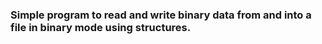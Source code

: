 ### Simple program to read and write binary data from and into a file in binary mode using structures.
